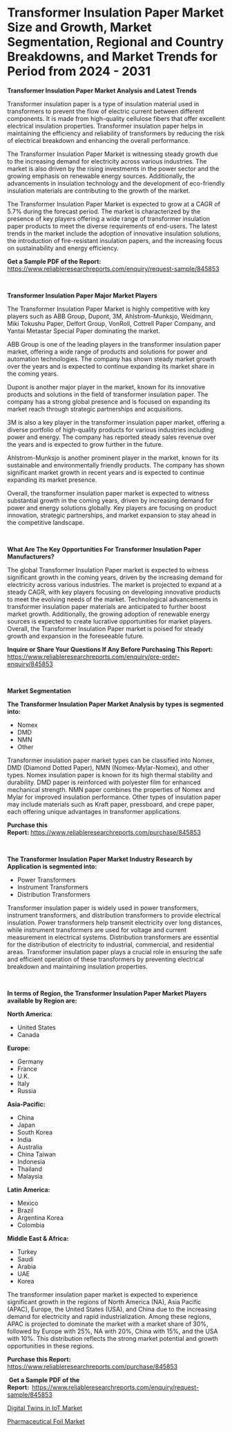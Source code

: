<p><h1>Transformer Insulation Paper Market Size and Growth, Market Segmentation, Regional and Country Breakdowns, and Market Trends for Period from 2024 -  2031</h1></p><p><strong>Transformer Insulation Paper Market Analysis and Latest Trends</strong></p>
<p><p>Transformer insulation paper is a type of insulation material used in transformers to prevent the flow of electric current between different components. It is made from high-quality cellulose fibers that offer excellent electrical insulation properties. Transformer insulation paper helps in maintaining the efficiency and reliability of transformers by reducing the risk of electrical breakdown and enhancing the overall performance.</p><p>The Transformer Insulation Paper Market is witnessing steady growth due to the increasing demand for electricity across various industries. The market is also driven by the rising investments in the power sector and the growing emphasis on renewable energy sources. Additionally, the advancements in insulation technology and the development of eco-friendly insulation materials are contributing to the growth of the market.</p><p>The Transformer Insulation Paper Market is expected to grow at a CAGR of 5.7% during the forecast period. The market is characterized by the presence of key players offering a wide range of transformer insulation paper products to meet the diverse requirements of end-users. The latest trends in the market include the adoption of innovative insulation solutions, the introduction of fire-resistant insulation papers, and the increasing focus on sustainability and energy efficiency.</p></p>
<p><strong>Get a Sample PDF of the Report:&nbsp;</strong> <a href="https://www.reliableresearchreports.com/enquiry/request-sample/845853">https://www.reliableresearchreports.com/enquiry/request-sample/845853</a></p>
<p>&nbsp;</p>
<p><strong>Transformer Insulation Paper Major Market Players</strong></p>
<p><p>The Transformer Insulation Paper Market is highly competitive with key players such as ABB Group, Dupont, 3M, Ahlstrom-Munksjo, Weidmann, Miki Tokushu Paper, Delfort Group, VonRoll, Cottrell Paper Company, and Yantai Metastar Special Paper dominating the market. </p><p>ABB Group is one of the leading players in the transformer insulation paper market, offering a wide range of products and solutions for power and automation technologies. The company has shown steady market growth over the years and is expected to continue expanding its market share in the coming years.</p><p>Dupont is another major player in the market, known for its innovative products and solutions in the field of transformer insulation paper. The company has a strong global presence and is focused on expanding its market reach through strategic partnerships and acquisitions.</p><p>3M is also a key player in the transformer insulation paper market, offering a diverse portfolio of high-quality products for various industries including power and energy. The company has reported steady sales revenue over the years and is expected to grow further in the future.</p><p>Ahlstrom-Munksjo is another prominent player in the market, known for its sustainable and environmentally friendly products. The company has shown significant market growth in recent years and is expected to continue expanding its market presence.</p><p>Overall, the transformer insulation paper market is expected to witness substantial growth in the coming years, driven by increasing demand for power and energy solutions globally. Key players are focusing on product innovation, strategic partnerships, and market expansion to stay ahead in the competitive landscape.</p></p>
<p>&nbsp;</p>
<p><strong>What Are The Key Opportunities For Transformer Insulation Paper Manufacturers?</strong></p>
<p><p>The global Transformer Insulation Paper market is expected to witness significant growth in the coming years, driven by the increasing demand for electricity across various industries. The market is projected to expand at a steady CAGR, with key players focusing on developing innovative products to meet the evolving needs of the market. Technological advancements in transformer insulation paper materials are anticipated to further boost market growth. Additionally, the growing adoption of renewable energy sources is expected to create lucrative opportunities for market players. Overall, the Transformer Insulation Paper market is poised for steady growth and expansion in the foreseeable future.</p></p>
<p><strong>Inquire or Share Your Questions If Any Before Purchasing This Report:</strong> <a href="https://www.reliableresearchreports.com/enquiry/pre-order-enquiry/845853">https://www.reliableresearchreports.com/enquiry/pre-order-enquiry/845853</a></p>
<p>&nbsp;</p>
<p><strong>Market Segmentation</strong></p>
<p><strong>The Transformer Insulation Paper Market Analysis by types is segmented into:</strong></p>
<p><ul><li>Nomex</li><li>DMD</li><li>NMN</li><li>Other</li></ul></p>
<p><p>Transformer insulation paper market types can be classified into Nomex, DMD (Diamond Dotted Paper), NMN (Nomex-Mylar-Nomex), and other types. Nomex insulation paper is known for its high thermal stability and durability. DMD paper is reinforced with polyester film for enhanced mechanical strength. NMN paper combines the properties of Nomex and Mylar for improved insulation performance. Other types of insulation paper may include materials such as Kraft paper, pressboard, and crepe paper, each offering unique advantages in transformer applications.</p></p>
<p><strong>Purchase this Report:&nbsp;</strong><a href="https://www.reliableresearchreports.com/purchase/845853">https://www.reliableresearchreports.com/purchase/845853</a></p>
<p>&nbsp;</p>
<p><strong>The Transformer Insulation Paper Market Industry Research by Application is segmented into:</strong></p>
<p><ul><li>Power Transformers</li><li>Instrument Transformers</li><li>Distribution Transformers</li></ul></p>
<p><p>Transformer insulation paper is widely used in power transformers, instrument transformers, and distribution transformers to provide electrical insulation. Power transformers help transmit electricity over long distances, while instrument transformers are used for voltage and current measurement in electrical systems. Distribution transformers are essential for the distribution of electricity to industrial, commercial, and residential areas. Transformer insulation paper plays a crucial role in ensuring the safe and efficient operation of these transformers by preventing electrical breakdown and maintaining insulation properties.</p></p>
<p>&nbsp;</p>
<p><strong>In terms of Region, the Transformer Insulation Paper Market Players available by Region are:</strong></p>
<p>
    <p> <strong> North America: </strong>
        <ul>
            <li>United States</li>
            <li>Canada</li>
        </ul>
        </p> 
    <p> <strong> Europe: </strong>
        <ul>
            <li>Germany</li>
            <li>France</li>
            <li>U.K.</li>
            <li>Italy</li>
            <li>Russia</li>
        </ul>
        </p> 
    <p> <strong> Asia-Pacific: </strong>
        <ul>
            <li>China</li>
            <li>Japan</li>
            <li>South Korea</li>
            <li>India</li>
            <li>Australia</li>
            <li>China Taiwan</li>
            <li>Indonesia</li>
            <li>Thailand</li>
            <li>Malaysia</li>
        </ul>
        </p> 
    <p> <strong> Latin America: </strong>
        <ul>
            <li>Mexico</li>
            <li>Brazil</li>
            <li>Argentina Korea</li>
            <li>Colombia</li>
        </ul>
        </p> 
    <p> <strong> Middle East & Africa: </strong>
        <ul>
            <li>Turkey</li>
            <li>Saudi</li>
            <li>Arabia</li>
            <li>UAE</li>
            <li>Korea</li>
        </ul>
    </p>
    </p>
<p><p>The transformer insulation paper market is expected to experience significant growth in the regions of North America (NA), Asia Pacific (APAC), Europe, the United States (USA), and China due to the increasing demand for electricity and rapid industrialization. Among these regions, APAC is projected to dominate the market with a market share of 30%, followed by Europe with 25%, NA with 20%, China with 15%, and the USA with 10%. This distribution reflects the strong market potential and growth opportunities in these regions.</p></p>
<p><strong>Purchase this Report: </strong><a href="https://www.reliableresearchreports.com/purchase/845853">https://www.reliableresearchreports.com/purchase/845853</a></p>
<p>&nbsp;<strong>Get a Sample PDF of the Report:&nbsp;&nbsp;</strong><a href="https://www.reliableresearchreports.com/enquiry/request-sample/845853">https://www.reliableresearchreports.com/enquiry/request-sample/845853</a></p>
<p><strong></strong></p>
<p><p><a href="https://angry-finch-aaf.notion.site/Digital-Twins-in-IoT-Market-Size-and-Growth-Market-Segmentation-Regional-and-Country-Breakdowns-a-31435568e25842769ba7dea849d4c244">Digital Twins in IoT Market</a></p><p><a href="https://github.com/ruddyyedelwadw/Market-Research-Report-List-1/blob/main/pharmaceutical-foil-market.md">Pharmaceutical Foil Market</a></p></p>